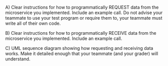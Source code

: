 A) Clear instructions for how to programmatically REQUEST data from the microservice you implemented. 
Include an example call. Do not advise your teammate to use your test program or require them to, your teammate must write all of their own code.

B) Clear instructions for how to programmatically RECEIVE data from the microservice you implemented. Include an example call.

C) UML sequence diagram showing how requesting and receiving data works. Make it detailed enough that your teammate (and your grader) will understand.
